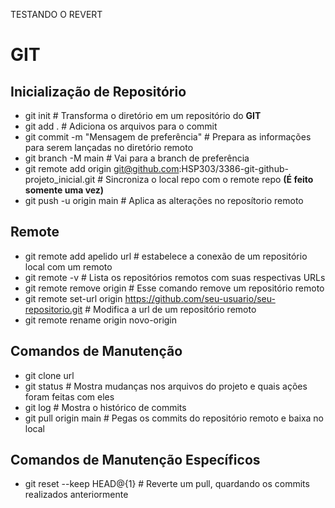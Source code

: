 TESTANDO O REVERT


# GIT

## Inicialização de Repositório

- git init # Transforma o diretório em um repositório do **GIT**
- git add . # Adiciona os arquivos para o commit
- git commit -m "Mensagem de preferência" # Prepara as informações para serem lançadas no diretório remoto
- git branch -M main # Vai para a branch de preferência
- git remote add origin git@github.com:HSP303/3386-git-github-projeto_inicial.git # Sincroniza o local repo com o remote repo **(É feito somente uma vez)**
- git push -u origin main # Aplica as alterações no reposítorio remoto

## Remote

- git remote add apelido url # estabelece a conexão de um repositório local com um remoto
- git remote -v # Lista os repositórios remotos com suas respectivas URLs
- git remote remove origin # Esse comando remove um repositório remoto
- git remote set-url origin https://github.com/seu-usuario/seu-repositorio.git # Modifica a url de um repositório remoto
- git remote rename origin novo-origin

## Comandos de Manutenção

- git clone url
- git status # Mostra mudanças nos arquivos do projeto e quais ações foram feitas com eles
- git log # Mostra o histórico de commits
- git pull origin main # Pegas os commits do repositório remoto e baixa no local

## Comandos de Manutenção Específicos

- git reset --keep HEAD@{1} # Reverte um pull, quardando os commits realizados anteriormente
